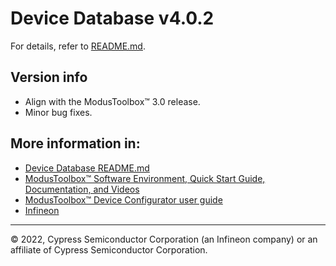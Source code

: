 # Device Database v4.0.2
For details, refer to [README.md](./README.md).

## Version info
* Align with the ModusToolbox™ 3.0 release.
* Minor bug fixes.

## More information in:
* [Device Database README.md](./README.md)
* [ModusToolbox™ Software Environment, Quick Start Guide, Documentation, and Videos](https://www.infineon.com/cms/en/design-support/tools/sdk/modustoolbox-software)
* [ModusToolbox™ Device Configurator user guide](https://www.infineon.com/ModusToolboxDeviceConfig)
* [Infineon](http://www.infineon.com)

---
© 2022, Cypress Semiconductor Corporation (an Infineon company) or an affiliate of Cypress Semiconductor Corporation.
